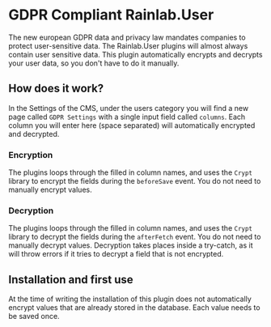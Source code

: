 # GDPR Compliant Rainlab.User
The new european GDPR data and privacy law mandates companies to protect user-sensitive data. The Rainlab.User plugins will almost always contain user sensitive data. This plugin automatically encrypts and decrypts your user data, so you don't have to do it manually.

## How does it work?
In the Settings of the CMS, under the users category you will find a new page called `GDPR Settings` with a single input field called `columns`. Each column you will enter here (space separated) will automatically encrypted and decrypted.

### Encryption
The plugins loops through the filled in column names, and uses the `Crypt` library to encrypt the fields during the `beforeSave` event. You do not need to manually encrypt values. 

### Decryption
The plugins loops through the filled in column names, and uses the `Crypt` library to decrypt the fields during the `afterFetch` event. You do not need to manually decrypt values.
Decryption takes places inside a try-catch, as it will throw errors if it tries to decrypt a field that is not encrypted.

## Installation and first use
At the time of writing the installation of this plugin does not automatically encrypt values that are already stored in the database. Each value needs to be saved once. 
